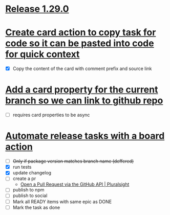 # [Release 1.29.0](#TODO:-20)
<!--
is-epic:"Release 1.29.0"
created:2022-04-09T15:15:44.597Z expand:1 -->
# [Create card action to copy task for code so it can be pasted into code for quick context](#DONE:)
- [x] Copy the content of the card with comment prefix and source link
<!--
created:2022-04-09T15:04:38.154Z epic:"Release 1.29.0" order:-30 completed:2023-08-30T04:39:20.268Z -->
# [Add a card property for the current branch so we can link to github repo](#TODO:-10)
- [ ] requires card properties to be async
<!--
created:2022-04-09T15:11:35.185Z epic:"Release 1.29.0" -->
# [Automate release tasks with a board action](#BACKLOG:)
- [ ] ~~Only if package version matches branch name (deffered)~~
- [x] run tests
- [x] update changelog
- [ ] create a pr
  - [Open a Pull Request via the GitHub API | Pluralsight](https://www.pluralsight.com/guides/open-a-pull-request-via-the-github-api)
- [ ] publish to npm
- [ ] publish to social
- [ ] Mark all READY items with same epic as DONE
- [ ] Mark the task as done
<!--
created:2022-04-09T15:15:28.188Z
epic:"Release 1.29.0"
expand:1 order:-905 -->
